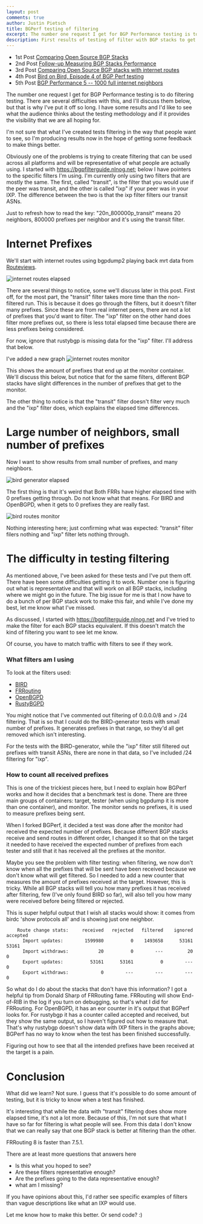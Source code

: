 ```yaml
---
layout: post
comments: true
author: Justin Pietsch
title: BGPerf testing of filtering
excerpt: The number one request I get for BGP Performance testing is to do filtering tests.
description: First results of testing of filter with BGP stacks to get feedback.
---
```


- 1st Post [Comparing Open Source BGP Stacks](https://elegantnetwork.github.io/posts/comparing-open-source-bgp-stacks/)
- 2nd Post [Follow-up Measuring BGP Stacks Performance](https://elegantnetwork.github.io/posts/followup-measuring-BGP-stacks/)
- 3rd Post [Comparing Open Source BGP stacks with internet routes](https://elegantnetwork.github.io/posts/comparing-open-source-bgp-internet-routes)
- 4th Post [Bird on Bird, Episode 4 of BGP Perf testing ](https://elegantnetwork.github.io/posts/bird-on-bird-bgp-perf-episode4)
- 5th Post [BGP Performance 5 -- 1000 full internet neighbors](https://elegantnetwork.github.io/posts/bgp-perf5-1000-internet-neighbors/)

The number one request I get for BGP Performance testing is to do filtering testing. There are several difficulties with this, and I'll discuss them below, but that is why I've put it off so long. I have some results and I'd like to see what the audience thinks about the testing methodology and if it provides the visibility that we are all hoping for.

I'm not sure that what I've created tests filtering in the way that people want to see, so I'm producing results now in the hope of getting some feedback to make things better.

Obviously one of the problems is trying to create filtering that can be used across all platforms and will be representative of what people are actually using. I started with https://bgpfilterguide.nlnog.net; below I have pointers to the specific filters I'm using. I'm currently only using two filters that are mostly the same. The first, called "transit", is the filter that you would use if the peer was transit, and the other is called "ixp" if your peer was in your IXP. The difference between the two is that the ixp filter filters our transit ASNs. 

Just to refresh how to read the key: "20n_800000p_transit" means 20 neighbors, 800000 prefixes per neighbor and it's using the transit filter.

# Internet Prefixes

We'll start with internet routes using bgpdump2 playing back mrt data from [Routeviews](http://www.routeviews.org/routeviews/). 

![internet routes elapsed](/assets/images/2021-11-bgp-6/bgperf_filter-bgpdump_elapsed.png)

There are several things to notice, some we'll discuss later in this post. First off, for the most part, the "transit" filter takes more time than the non-filtered run. This is because it does go through the filters, but it doesn't filter many prefixes. Since these are from real internet peers, there are not a lot of prefixes that you'd want to filter. The "ixp" filter on the other hand does filter more prefixes out, so there is less total elapsed time because there are less prefixes being considered.

For now, ignore that rustybgp is missing data for the "ixp" filter. I'll address that below.

I've added a new graph ![internet routes monitor](/assets/images/2021-11-bgp-6/bgperf_filter-bgpdump_monitor_prefixes.png) 

This shows the amount of prefixes that end up at the monitor container. We'll discuss this below, but notice that for the same filters, different BGP stacks have slight differences in the number of prefixes that get to the monitor.

The other thing to notice is that the "transit" filter doesn't filter very much and the "ixp" filter does, which explains the elapsed time differences.

# Large number of neighbors, small number of prefixes

Now I want to show results from small number of prefixes, and many neighbors. 

![bird generator elapsed](/assets/images/2021-11-bgp-6/bgperf_filter-bird-1000_elapsed.png)

The first thing is that it's weird that Both FRRs have higher elapsed time with 0 prefixes getting through. Do not know what that means. For BIRD and OpenBGPD, when it gets to 0 prefixes they are really fast.

![bird routes monitor](/assets/images/2021-11-bgp-6/bgperf_filter-bird-1000_monitor_prefixes.png)

Nothing interesting here; just confirming what was expected: "transit" filter filers nothing and "ixp" filter lets nothing through.

#  The difficulty in testing filtering
As mentioned above, I've been asked for these tests and I've put them off. There have been some difficulties getting it to work. Number one is figuring out what is representative and that will work on all BGP stacks, including where we might go in the future. The big issue for me is that I now have to do a bunch of per BGP stack work to make this fair, and while I've done my best, let me know what I've missed.

As discussed, I started with https://bgpfilterguide.nlnog.net and I've tried to make the filter for each BGP stacks equivalent. If this doesn't match the kind of filtering you want to see let me know.


Of course, you have to match traffic with filters to see if they work.

### What filters am I using


To look at the filters used:
* [BIRD](https://github.com/jopietsch/bgperf/blob/490452fe947c94f9eb87e4f45bb789514f6e11b1/filters/bird.conf)
* [FRRouting](https://github.com/jopietsch/bgperf/blob/49dcf42868dc88cb65f95924c28d4b25cf8ba5b0/filters/frr.conf)
* [OpenBGPD](https://github.com/jopietsch/bgperf/blob/490452fe947c94f9eb87e4f45bb789514f6e11b1/filters/openbgp.conf)
* [RustyBGPD](https://github.com/jopietsch/bgperf/blob/6af19e343633c76e9c00f825d69fa91920d3a9b9/filters/rustybgpd.conf)

You might notice that I've commented out filtering of 0.0.0.0/8 and > /24 filtering. That is so that I could do the BIRD-generator tests with small number of prefixes. It generates prefixes in that range, so they'd all get removed which isn't interesting.

For the tests with the BIRD-generator, while the "ixp" filter still filtered out prefixes with transit ASNs, there are none in that data, so I've included /24 filtering for "ixp".



### How to count all received prefixes
This is one of the trickiest pieces here, but I need to explain how BGPerf works and how it decides that a benchmark test is done. There are three main groups of containers: target, tester (when using bgpdump it is more than one container), and monitor. The monitor sends no prefixes, it is used to measure prefixes being sent. 

When I forked BGPerf, it decided a test was done after the monitor had received the expected number of prefixes. Because different BGP stacks receive and send routes in different order, I changed it so that on the target it needed to have received the expected number of prefixes from each tester and still that it has received all the prefixes at the monitor.

Maybe you see the problem with filter testing: when filtering, we now don't know when all the prefixes that will be sent have been received because we don't know what will get filtered. So I needed to add a new counter that measures the amount of prefixes received at the target. However, this is tricky. While all BGP stacks will tell you how many prefixes it has received after filtering, few (I've only found BIRD so far), will also tell you how many were received before being filtered or rejected.

This is super helpful output that I wish all stacks would show: it comes from birdc 'show protocols all' and is showing just one neighbor.

```
    Route change stats:     received   rejected   filtered    ignored   accepted
      Import updates:        1599980          0    1493658      53161      53161
      Import withdraws:           20          0        ---         20          0
      Export updates:          53161      53161          0        ---          0
      Export withdraws:            0        ---        ---        ---          0
```
So what do I do about the stacks that don't have this information? I got a helpful tip from Donald Sharp of FRRouting fame. FRRouting will show End-of-RIB in the log if you turn on debugging, so that's what I did for FRRouting. For OpenBGPD, it has an eor counter in it's output that BGPerf looks for. For rustybgp it has a counter called accepted and received, but they show the same output, so I haven't figured out how to measure that. That's why rustybgp doesn't show data with IXP filters in the graphs above; BGPerf has no way to know when the test has been finished successfully.

Figuring out how to see that all the intended prefixes have been received at the target is a pain. 

# Conclusion
What did we learn? Not sure. I guess that it's possible to do some amount of testing, but it is tricky to know when a test has finished. 

It's interesting that while the data with "transit" filtering does show more elapsed time, it's not a lot more. Because of this, I'm not sure that what I have so far for filtering is what people will see. From this data I don't know that we can really say that one BGP stack is better at filtering than the other. 

FRRouting 8 is faster than 7.5.1.

There are at least more questions that answers here
* Is this what you hoped to see?
* Are these filters representative enough?
* Are the prefixes going to the data representative enough?
* what am I missing?

If you have opinions about this, I'd rather see specific examples of filters than vague descriptions like what an IXP would use. 

Let me know how to make this better. Or send code? :)


